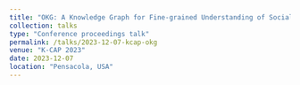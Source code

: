 ```yaml
---
title: "OKG: A Knowledge Graph for Fine-grained Understanding of Social Media Discourse on Inequality"
collection: talks
type: "Conference proceedings talk"
permalink: /talks/2023-12-07-kcap-okg
venue: "K-CAP 2023"
date: 2023-12-07
location: "Pensacola, USA"
---
```



